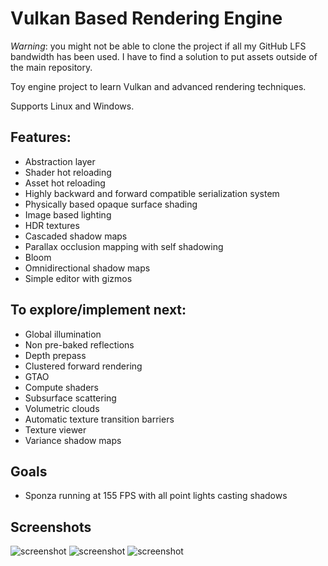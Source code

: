# Vulkan Based Rendering Engine
*Warning*: you might not be able to clone the project if all my GitHub LFS bandwidth has been used. I have to find a solution to put assets outside of the main repository.

Toy engine project to learn Vulkan and advanced rendering techniques.

Supports Linux and Windows.

## Features:
* Abstraction layer
* Shader hot reloading
* Asset hot reloading
* Highly backward and forward compatible serialization system
* Physically based opaque surface shading
* Image based lighting
* HDR textures
* Cascaded shadow maps
* Parallax occlusion mapping with self shadowing
* Bloom
* Omnidirectional shadow maps
* Simple editor with gizmos

## To explore/implement next:
* Global illumination
* Non pre-baked reflections
* Depth prepass
* Clustered forward rendering
* GTAO
* Compute shaders
* Subsurface scattering
* Volumetric clouds
* Automatic texture transition barriers
* Texture viewer
* Variance shadow maps

## Goals
* Sponza running at 155 FPS with all point lights casting shadows

## Screenshots
![screenshot](Misc/screenshot1.png)
![screenshot](Misc/screenshot2.png)
![screenshot](Misc/screenshot3.png)

